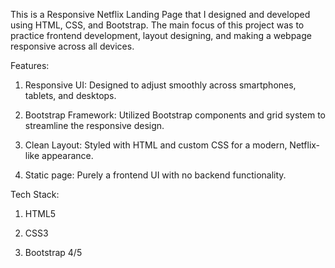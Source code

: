 This is a Responsive Netflix Landing Page that I designed and developed using HTML, CSS, and Bootstrap.
The main focus of this project was to practice frontend development, layout designing, and making a webpage responsive across all devices.

Features:
1. Responsive UI: Designed to adjust smoothly across smartphones, tablets, and desktops.

2. Bootstrap Framework: Utilized Bootstrap components and grid system to streamline the responsive design.

3. Clean Layout: Styled with HTML and custom CSS for a modern, Netflix-like appearance.

4. Static page: Purely a frontend UI with no backend functionality.

Tech Stack:
1. HTML5

2. CSS3

3. Bootstrap 4/5
